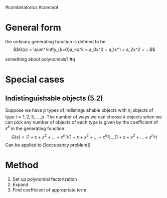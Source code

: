 
#combinatorics #concept
# General form
the ordinary generating function is defined to be 
$$G(x) = \sum^\infty_{k=0}a_kx^k = a_0x^0 + a_1x^1 + a_2x^2 + ...$$
 
 something about polynomials? #q
 
 # Special cases
 ## Indistinguishable objects (5.2)
 Suppose we have $p$ types of indistinguishable objects with $n_i$ objects of type $i = 1, 2, 3, ... , p$. The number of ways we can choose $k$ objects when we can pick any number of objects of each type is given by the coefficient of $x^k$ in the generating function
 $$G(x) = (1 + x+ x^2 + ... + x^{n_1})(1 + x + x^2 + ... + x^{n_2})...(1 + x + x^2 + ... + x^{n_p})$$
Can be applied to [[occupancy problem]]
 
 # Method
 1. Set up polynomial factorization
 2. Expand
 3. Find coefficient of appropriate term
